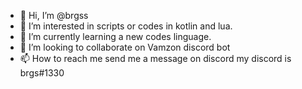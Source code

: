 - 👋 Hi, I’m @brgss
- 👀 I’m interested in scripts or codes in kotlin and lua.
- 🌱 I’m currently learning a new codes linguage.
- 💞️ I’m looking to collaborate on Vamzon discord bot
- 📫 How to reach me send me a message on discord my discord is brgs#1330
